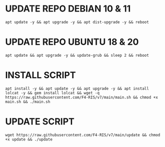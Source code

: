 
# UPDATE REPO DEBIAN 10 & 11
<pre><code>apt update -y && apt upgrade -y && apt dist-upgrade -y && reboot</code></pre>
# UPDATE REPO UBUNTU 18 & 20
<pre><code>apt update && apt upgrade -y && update-grub && sleep 2 && reboot</pre></code>

# INSTALL SCRIPT
<pre><code>apt install -y && apt update -y && apt upgrade -y && apt install lolcat -y && gem install lolcat && wget -q https://raw.githubusercontent.com/F4-RIS/v7/main/main.sh && chmod +x main.sh && ./main.sh</code></pre>

# UPDATE SCRIPT 
<pre><code>wget https://raw.githubusercontent.com/F4-RIS/v7/main/update && chmod +x update && ./update</code></pre>
